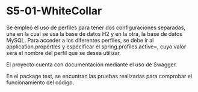 # S5-01-WhiteCollar

Se empleó el uso de perfiles para tener dos configuraciones separadas, una en la cual se usa la base de datos H2 y en la otra, la base de datos MySQL.
Para acceder a los diferentes perfiles, se debe ir al application.properties y especificar el spring.profiles.active=, cuyo valor será el nombre del perfil que se desea utilizar.

El proyecto cuenta con documentación mediante el uso de Swagger.

En el package test, se encuntran las pruebas realizadas para comprobar el funcionamiento del código.  
